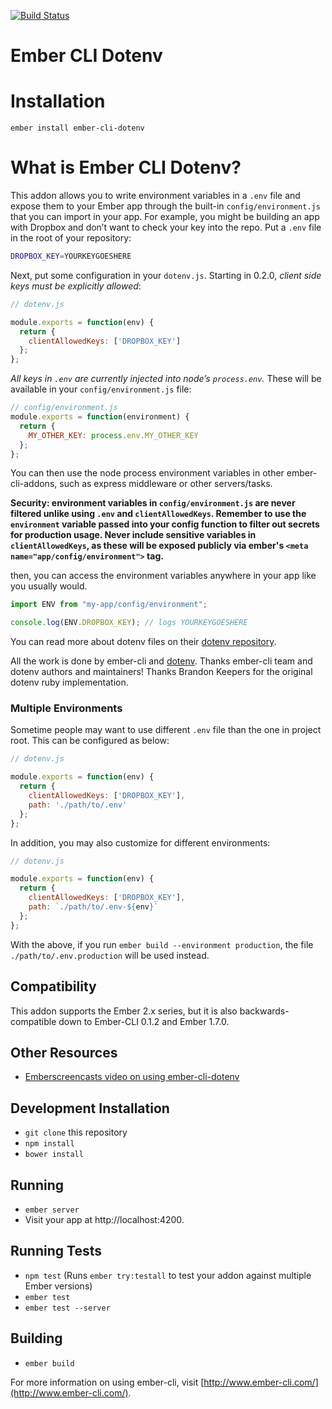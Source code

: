[![Build Status](https://travis-ci.org/fivetanley/ember-cli-dotenv.svg)](https://travis-ci.org/fivetanley/ember-cli-dotenv)
# Ember CLI Dotenv

# Installation

`ember install ember-cli-dotenv`

# What is Ember CLI Dotenv?

This addon allows you to write environment variables in a `.env` file and
expose them to your Ember app through the built-in `config/environment.js`
that you can import in your app. For example, you might be building an
app with Dropbox and don’t want to check your key into the repo. Put a `.env`
file in the root of your repository:

```bash
DROPBOX_KEY=YOURKEYGOESHERE
```

Next, put some configuration in your `dotenv.js`. Starting in 0.2.0, *client side keys must be explicitly allowed*:

```javascript
// dotenv.js

module.exports = function(env) {
  return {
    clientAllowedKeys: ['DROPBOX_KEY']
  };
};
```

*All keys in `.env` are currently injected into node’s `process.env`.*
These will be available in your `config/environment.js` file:

```javascript
// config/environment.js
module.exports = function(environment) {
  return {
    MY_OTHER_KEY: process.env.MY_OTHER_KEY
  };
};
```

You can then use the node process environment variables in other ember-cli-addons,
such as express middleware or other servers/tasks.

**Security: environment variables in `config/environment.js` are never filtered
unlike using `.env` and `clientAllowedKeys`. Remember to use the `environment`
variable passed into your config function to filter out secrets for production
usage.  Never include sensitive variables in `clientAllowedKeys`, as these will
be exposed publicly via ember's `<meta name="app/config/environment">` tag.**

then, you can access the environment variables anywhere in your app like
you usually would.

```javascript
import ENV from "my-app/config/environment";

console.log(ENV.DROPBOX_KEY); // logs YOURKEYGOESHERE
```

You can read more about dotenv files on their [dotenv repository][dotenv].

All the work is done by ember-cli and [dotenv][dotenv]. Thanks ember-cli team and
dotenv authors and maintainers! Thanks Brandon Keepers for the original dotenv
ruby implementation.

### Multiple Environments

Sometime people may want to use different `.env` file than the one in project root.
This can be configured as below:

```javascript
// dotenv.js

module.exports = function(env) {
  return {
    clientAllowedKeys: ['DROPBOX_KEY'],
    path: './path/to/.env'
  };
};
```

In addition, you may also customize for different environments:


```javascript
// dotenv.js

module.exports = function(env) {
  return {
    clientAllowedKeys: ['DROPBOX_KEY'],
    path: `./path/to/.env-${env}`
  };
};
```

With the above, if you run `ember build --environment production`, the file
`./path/to/.env.production` will be used instead.

## Compatibility

This addon supports the Ember 2.x series, but it is also backwards-compatible down to Ember-CLI 0.1.2 and Ember 1.7.0.

## Other Resources

* [Emberscreencasts video on using ember-cli-dotenv](https://www.emberscreencasts.com/posts/52-dotenv)

## Development Installation

* `git clone` this repository
* `npm install`
* `bower install`

## Running

* `ember server`
* Visit your app at http://localhost:4200.

## Running Tests

* `npm test` (Runs `ember try:testall` to test your addon against multiple Ember versions)
* `ember test`
* `ember test --server`

## Building

* `ember build`

For more information on using ember-cli, visit [http://www.ember-cli.com/](http://www.ember-cli.com/).

<!-- Links -->
[dotenv]: https://github.com/motdotla/dotenv
